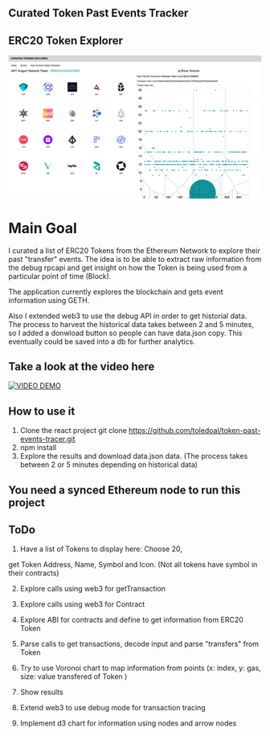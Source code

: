 ## Curated Token Past Events Tracker
## ERC20 Token Explorer


![alt text](https://raw.githubusercontent.com/toledoal/week-2/master/explorer/blockexp/screenshot.png)

# Main Goal
I curated a list of ERC20 Tokens from the Ethereum Network to explore their past "transfer" events. The idea is to be able to extract raw information from the debug rpcapi and get insight on how the Token is being used
from a particular point of time (Block).

The application currently explores the blockchain and gets event information using GETH.

Also I extended web3 to use the debug API in order to get historial data. 
The process to harvest the historical data takes between 2 and 5 minutes, so I added a donwload button so 
people can have data.json copy. This eventually could be saved into a db for further analytics. 

## Take a look at the video here

[![VIDEO DEMO](https://img.youtube.com/vi/3n9uLcn5jdU/0.jpg)](https://youtu.be/3n9uLcn5jdU)

## How to use it
1. Clone the react project git clone https://github.com/toledoal/token-past-events-tracer.git
2. npm install 
3. Explore the results and download data.json data. (The process takes between 2 or 5 minutes depending on historical data)

## You need a synced Ethereum node to run this project

## ToDo

1. Have a list of Tokens to display here: Choose 20,

get Token Address, Name, Symbol and Icon. (Not all tokens have symbol in their contracts)

2. Explore calls using web3 for getTransaction

3. Explore calls using web3 for Contract

4. Explore ABI for contracts and define to get information from ERC20 Token

5. Parse calls to get transactions, decode input and parse "transfers" from Token

6. Try to use Voronoi chart to map information from points (x: index, y: gas, size: value transfered of Token )

7. Show results

8. Extend web3 to use debug mode for transaction tracing

9. Implement d3 chart for information using nodes and arrow nodes


